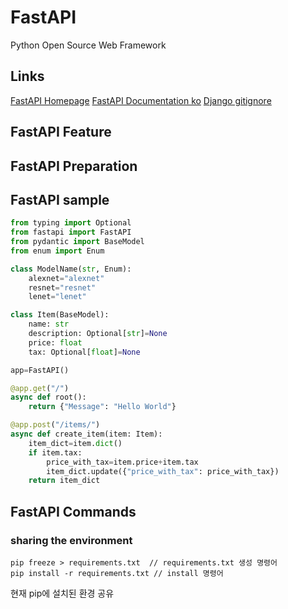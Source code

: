 # FastAPI
Python Open Source Web Framework

## Links
[FastAPI Homepage](https://fastapi.tiangolo.com/)
[FastAPI Documentation ko](https://fastapi.tiangolo.com/ko/)
[Django gitignore](https://github.com/tiangolo/fastapi/blob/master/.gitignore)

## FastAPI Feature

## FastAPI Preparation

## FastAPI sample
```py
from typing import Optional
from fastapi import FastAPI
from pydantic import BaseModel
from enum import Enum

class ModelName(str, Enum):
    alexnet="alexnet"
    resnet="resnet"
    lenet="lenet"

class Item(BaseModel):
    name: str
    description: Optional[str]=None
    price: float
    tax: Optional[float]=None

app=FastAPI()

@app.get("/")
async def root():
    return {"Message": "Hello World"}

@app.post("/items/")
async def create_item(item: Item):
    item_dict=item.dict()
    if item.tax:
        price_with_tax=item.price+item.tax
        item_dict.update({"price_with_tax": price_with_tax})
    return item_dict
```

## FastAPI Commands
### sharing the environment
```
pip freeze > requirements.txt  // requirements.txt 생성 명령어
pip install -r requirements.txt // install 명령어
```
현재 pip에 설치된 환경 공유
